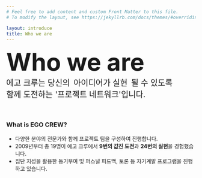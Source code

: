 ```yaml
---
# Feel free to add content and custom Front Matter to this file.
# To modify the layout, see https://jekyllrb.com/docs/themes/#overriding-theme-defaults

layout: introduce
title: Who we are
---
```


<div style="font-size: 48pt; font-weight:bold; ">Who we are</div>
<div style="font-size: 16pt;">에고 크루는 당신의 <span style="padding: 4px; background:  var(--lighter);">아이디어가 실현</span> 될 수 있도록</div>
<div style="font-size: 16pt;">함께 도전하는 '프로젝트 네트워크'입니다.</div>

<br>
<br>

>
### What is EGO CREW?
- 다양한 분야의 전문가와 함께 프로젝트 팀을 구성하여 진행합니다.
- 2009년부터 총 19명이 에고 크루에서 **9번의 값진 도전**과 **24번의 실현**을 경험했습니다.
- 집단 지성을 활용한 동기부여 및 퍼스널 피드백, 토론 등 자기계발 프로그램을 진행하고 있습니다.
